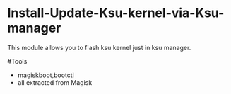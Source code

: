 # Install-Update-Ksu-kernel-via-Ksu-manager
This module allows you to flash ksu kernel just in ksu manager.

#Tools
 - magiskboot,bootctl 
 - all extracted from Magisk
